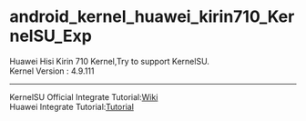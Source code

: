 # android_kernel_huawei_kirin710_KernelSU_Exp 
Huawei Hisi Kirin 710 Kernel,Try to support KernelSU.  
Kernel Version : 4.9.111  
***  
KernelSU Official Integrate Tutorial:[Wiki](https://kernelsu.org/zh_CN/guide/how-to-integrate-for-non-gki.html)  
Huawei Integrate Tutorial:[Tutorial](https://github.com/Coconutat/HuaweiP10-GSI-And-Modify-Tutorial/wiki/7.KernelSU%E9%80%82%E9%85%8DEMUI9%E6%88%969.1.0%E7%B3%BB%E7%BB%9F%E7%9A%84%E5%86%85%E6%A0%B8)   
